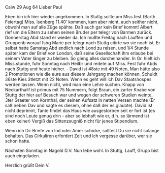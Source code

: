  Calw 29 Aug 64
Lieber Paul

Eben bin ich hier wieder angekommen. In Stuttg sollte am Miss.fest (Barth Feiertag) Miss. Isenberg 11.40' kommen, kam aber nicht, auch seither nicht, obwohl man auf alle Züge spähte. Daß auch gar kein Brief kommt! Albert rief um die Eltern zu sehen seinen Bruder per telegr von Barmen zurück. Donnerstag Abd stand er wieder da. Ich mußte Freitag nach Lauffen und Gruppenb worauf Isbg Marie per telegr nach Stuttg citirte wo sie noch ist. Er selbst hatte Samstag Abd endlich nach Lond zu reisen, und 1/4 Stunde später kam der Brief von London, daß seine Gesellschaft ihm erlaube bei seinem Vater länger zu bleiben. So gieng alles durcheinander. In Gr. hielt ich Miss.stunde, fuhr Sonntag nach Heilbr und redete auf Miss. Fest fuhr Abds nach Stuttg und heute hieher. - David ist 48ste mit 49 Noten, Man hätte also 2 Promotionen wie die eure aus diesem Jahrgang machen können. Schuldt 36ste Kies 3tletzt mit 22 Noten. Wenn es geht will ich Dav Staatshospes werden lassen. Wenn nicht, wird man eine Lehre suchen. Knapp von Neckarthailf ist primus mit 75 Nummern, folgt Braun, ein zarter Knabe von Stuttg der hier auf Besuch war und wegen der schweren Studien weinte, 3ter Graeter von Kornthal, der seinen Aufsatz in netten Versen machte (Er saß neben Dav und sagte es diesem, ohne daß der es glaubte). David ist nicht deprimirt, Tante findet das Haus wie ausgestorben seit er fort ist (es sind noch Leute genug drin - aber so lebhaft wie er, d.h. so lärmend ist eben keiner) Vergiß das Sittenzeugniß nicht für jenes Stipendium.

Wenn ich Dir Briefe von Ind oder Amer schicke, solltest Du sie nicht solange behalten. Das Cirkuliren erfordert Zeit und ich vergesse darüber, wer sie schon hatte.

Nächsten Sonntag in Nagold D.V. Nun lebe wohl. In Stuttg, Lauff, Grupp bist auch eingeladen.

 Herzlich grüßt Dein
 V.

